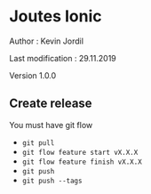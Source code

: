 # Joutes Ionic
Author : Kevin Jordil

Last modification : 29.11.2019

Version 1.0.0

## Create release
You must have git flow

* `git pull`
* `git flow feature start vX.X.X`
* `git flow feature finish vX.X.X`
* `git push`
* `git push --tags`